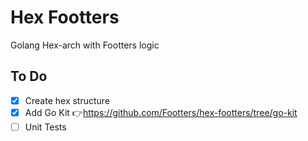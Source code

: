 # Hex Footters
Golang Hex-arch with Footters logic

## To Do
- [x] Create hex structure
- [x] Add Go Kit 👉https://github.com/Footters/hex-footters/tree/go-kit
- [ ] Unit Tests

